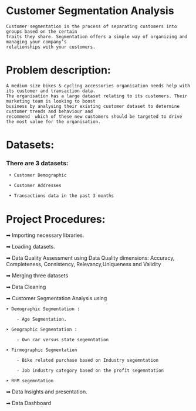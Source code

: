 # Customer Segmentation Analysis

    Customer segmentation is the process of separating customers into groups based on the certain 
    traits they share. Segmentation offers a simple way of organizing and managing your company’s
    relationships with your customers. 

 # **Problem description:**

    A medium size bikes & cycling accessories organisation needs help with its customer and transaction data.
    The organisation has a large dataset relating to its customers. Their marketing team is looking to boost
    business by analysing their existing customer dataset to determine customer trends and behaviour and
    recommend  which of these new customers should be targeted to drive the most value for the organisation. 


# Datasets:

### There are 3 datasets:

     • Customer Demographic 

     • Customer Addresses

     • Transactions data in the past 3 months


# **Project Procedures:**

➡ Importing necessary libraries.

➡ Loading datasets.

➡ Data Quality Assessment using Data Quality dimensions:
        Accuracy, Completeness, Consistency, Relevancy,Uniqueness and Validity

➡ Merging three datasets

➡ Data Cleaning

➡ Customer Segmentation Analysis using

    ➤ Demographic Segmentation :

        - Age Segmentation.

    ➤ Geographic Segmentation :

        - Own car versus state segemntation

    ➤ Firmographic Segmentation

        - Bike related purchase based on Industry segemntation

        - Job industry category based on the profit segemntation

    ➤ RFM segemntation

➡ Data Insights and presentation.

➡ Data Dashboard



    
 

